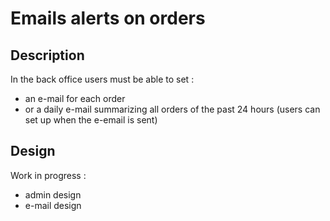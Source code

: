 <!--
  layout: roadmap-item
  title: Email alerts on order
  -->

Emails alerts on orders
=======================

Description
----------------------------------

In the back office users must be able to set :

- an e-mail for each order
- or a daily e-mail summarizing all orders of the past 24 hours (users can set up when the e-email is sent)


Design
----------------------------------
Work in progress :
- admin design
- e-mail design